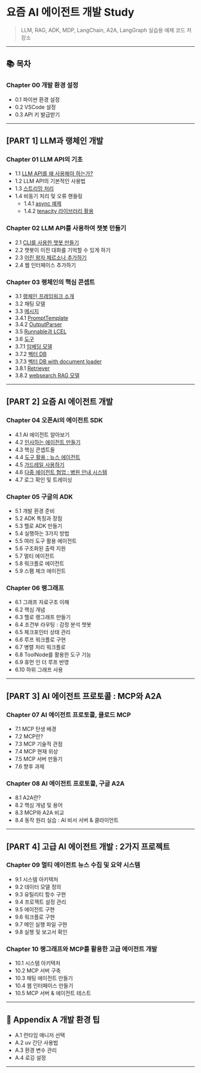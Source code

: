 # 요즘 AI 에이전트 개발 Study

> LLM, RAG, ADK, MDP, LangChain, A2A, LangGraph 실습용 예제 코드 저장소

---

## 📚 목차

### Chapter 00 개발 환경 설정
- 0.1 파이썬 환경 설정
- 0.2 VSCode 설정
- 0.3 API 키 발급받기

---

## [PART 1] LLM과 랭체인 개발

### Chapter 01 LLM API의 기초
- 1.1 [LLM API를 왜 사용해야 하는가?](1.1.api-ai-agent.py)
- 1.2 LLM API의 기본적인 사용법
- 1.3 [스트리밍 처리](1.3.stream-api.py)
- 1.4 비동기 처리 및 오류 핸들링
    - 1.4.1 [async 예제](1.4.1.async-api.py)
    - 1.4.2 [tenacity 라이브러리 활용](1.4.2.tenacity-lib.py)

### Chapter 02 LLM API를 사용하여 챗봇 만들기
- 2.1 [CLI를 사용한 챗봇 만들기](2.1.cli-chatbot.py)
- 2.2 챗봇이 이전 대화를 기억할 수 있게 하기
- 2.3 [어린 왕자 페르소나 추가하기](2.3.little-prince-chatbot.py)
- 2.4 웹 인터페이스 추가하기

### Chapter 03 랭체인의 핵심 콘셉트
- 3.1 [랭체인 프레임워크 소개](3.1.Introduction-to-Langchain.py)
- 3.2 채팅 모델
- 3.3 [메시지](3.3.Message-Langchain.py)
- 3.4.1 [PromptTemplate ](3.4.1.PromptTemplate.py)
- 3.4.2 [OutputParser](3.4.2.OutputParser.py)
- 3.5 [Runnable과 LCEL](3.5.RunnableLCEL.py)
- 3.6 [도구](3.6.tool-decorator.py)
- 3.7.1 [임베딩 모델](3.7.1.embedding.py)
- 3.7.2 [벡터 DB](3.7.2.vectorDB.py)
- 3.7.3 [벡터 DB with document loader](3.7.3.%20vectorDB-with-document-loader.py)
- 3.8.1 [Retriever](3.8.1.retriever-from-vectordb.py)
- 3.8.2 [websearch RAG 모델](3.8.2.websearch-RAG.py)

---

## [PART 2] 요즘 AI 에이전트 개발

### Chapter 04 오픈AI의 에이전트 SDK
- 4.1 AI 에이전트 알아보기
- 4.2 [인사하는 에이전트 만들기](4.2.openai-hello-agent.py)
- 4.3 핵심 콘셉트들
- 4.4 [도구 활용 : 뉴스 에이전트](4.4.tools-news-agent.py)
- 4.5 [가드레일 사용하기](4.5.guardrail-test.py)
- 4.6 [다중 에이전트 협업 : 병원 안내 시스템](4.6.handoff-agent.py)
- 4.7 로그 확인 및 트레이싱

### Chapter 05 구글의 ADK
- 5.1 개발 환경 준비
- 5.2 ADK 특징과 장점
- 5.3 헬로 ADK 만들기
- 5.4 실행하는 3가지 방법
- 5.5 여러 도구 활용 에이전트
- 5.6 구조화된 출력 지원
- 5.7 멀티 에이전트
- 5.8 워크플로 에이전트
- 5.9 스팸 체크 에이전트

### Chapter 06 랭그래프
- 6.1 그래프 자료구조 이해
- 6.2 핵심 개념
- 6.3 헬로 랭그래프 만들기
- 6.4 조건부 라우팅 : 감정 분석 챗봇
- 6.5 체크포인터 상태 관리
- 6.6 루프 워크플로 구현
- 6.7 병렬 처리 워크플로
- 6.8 ToolNode를 활용한 도구 기능
- 6.9 휴먼 인 더 루프 반영
- 6.10 하위 그래프 사용

---

## [PART 3] AI 에이전트 프로토콜 : MCP와 A2A

### Chapter 07 AI 에이전트 프로토콜, 클로드 MCP
- 7.1 MCP 탄생 배경
- 7.2 MCP란?
- 7.3 MCP 기술적 관점
- 7.4 MCP 현재 위상
- 7.5 MCP 서버 만들기
- 7.6 향후 과제

### Chapter 08 AI 에이전트 프로토콜, 구글 A2A
- 8.1 A2A란?
- 8.2 핵심 개념 및 용어
- 8.3 MCP와 A2A 비교
- 8.4 동작 원리 실습 : AI 비서 서버 & 클라이언트

---

## [PART 4] 고급 AI 에이전트 개발 : 2가지 프로젝트

### Chapter 09 멀티 에이전트 뉴스 수집 및 요약 시스템
- 9.1 시스템 아키텍처
- 9.2 데이터 모델 정의
- 9.3 유틸리티 함수 구현
- 9.4 프로젝트 설정 관리
- 9.5 에이전트 구현
- 9.6 워크플로 구현
- 9.7 메인 실행 파일 구현
- 9.8 실행 및 보고서 확인

### Chapter 10 랭그래프와 MCP를 활용한 고급 에이전트 개발
- 10.1 시스템 아키텍처
- 10.2 MCP 서버 구축
- 10.3 채팅 에이전트 만들기
- 10.4 웹 인터페이스 만들기
- 10.5 MCP 서버 & 에이전트 테스트

---

## 📌 Appendix A 개발 환경 팁
- A.1 런타임 매니저 선택
- A.2 uv 간단 사용법
- A.3 환경 변수 관리
- A.4 로깅 설정

---